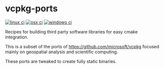 # vcpkg-ports
[![linux ci](https://github.com/VITObelgium/vcpkg-ports/workflows/CI-linux/badge.svg)](https://github.com/VITObelgium/vcpkg-ports/actions?query=workflow%3ACI-linux)
[![osx ci](https://github.com/VITObelgium/vcpkg-ports/workflows/CI-osx/badge.svg)](https://github.com/VITObelgium/vcpkg-ports/actions?query=workflow%3ACI-osx)
[![windows ci](https://github.com/VITObelgium/vcpkg-ports/workflows/CI-windows/badge.svg)](https://github.com/VITObelgium/vcpkg-ports/actions?query=workflow%3ACI-windows)

Recipes for building third party software libraries for easy cmake integration.

This is a subset of the ports of https://github.com/microsoft/vcpkg focused mainly on geospatial analysis and scientific computing.

These ports are tweaked to create fully static binaries.
